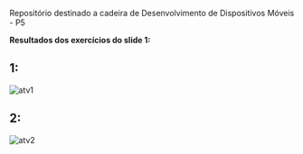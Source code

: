 Repositório destinado a cadeira de Desenvolvimento de Dispositivos Móveis - P5


**Resultados dos exercícios do slide 1:**

## 1:
![atv1](https://github.com/user-attachments/assets/1831a23d-752e-4528-98d1-4d8bf375b83e)

## 2:
![atv2](https://github.com/user-attachments/assets/a27b99b0-d69d-489d-bfac-4caf46291c69)



